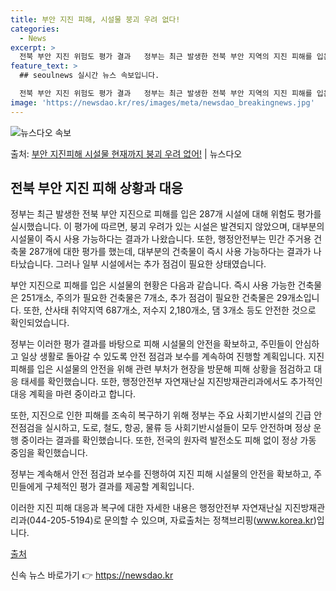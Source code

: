 ```yaml
---
title: 부안 지진 피해, 시설물 붕괴 우려 없다!
categories:
  - News
excerpt: >
  전북 부안 지진 위험도 평가 결과   정부는 최근 발생한 전북 부안 지역의 지진 피해를 입은 287개 시설물…
feature_text: >
  ## seoulnews 실시간 뉴스 속보입니다.

  전북 부안 지진 위험도 평가 결과   정부는 최근 발생한 전북 부안 지역의 지진 피해를 입은 287개 시설물…
image: 'https://newsdao.kr/res/images/meta/newsdao_breakingnews.jpg'
---
```


![뉴스다오 속보](https://newsdao.kr/res/images/meta/newsdao_breakingnews.jpg)

<p>출처: <a href="https://newsdao.kr/4256" rel="dofollow">부안 지진피해 시설물 현재까지 붕괴 우려 없어!</a> | 뉴스다오</p>

## 전북 부안 지진 피해 상황과 대응

정부는 최근 발생한 전북 부안 지진으로 피해를 입은 287개 시설에 대해 위험도 평가를 실시했습니다. 이 평가에 따르면, 붕괴 우려가 있는 시설은 발견되지 않았으며, 대부분의 시설물이 즉시 사용 가능하다는 결과가 나왔습니다. 또한, 행정안전부는 민간 주거용 건축물 287개에 대한 평가를 했는데, 대부분의 건축물이 즉시 사용 가능하다는 결과가 나타났습니다. 그러나 일부 시설에서는 추가 점검이 필요한 상태였습니다.

부안 지진으로 피해를 입은 시설물의 현황은 다음과 같습니다. 즉시 사용 가능한 건축물은 251개소, 주의가 필요한 건축물은 7개소, 추가 점검이 필요한 건축물은 29개소입니다. 또한, 산사태 취약지역 687개소, 저수지 2,180개소, 댐 3개소 등도 안전한 것으로 확인되었습니다.

정부는 이러한 평가 결과를 바탕으로 피해 시설물의 안전을 확보하고, 주민들이 안심하고 일상 생활로 돌아갈 수 있도록 안전 점검과 보수를 계속하여 진행할 계획입니다. 지진 피해를 입은 시설물의 안전을 위해 관련 부처가 현장을 방문해 피해 상황을 점검하고 대응 태세를 확인했습니다. 또한, 행정안전부 자연재난실 지진방재관리과에서도 추가적인 대응 계획을 마련 중이라고 합니다.

또한, 지진으로 인한 피해를 조속히 복구하기 위해 정부는 주요 사회기반시설의 긴급 안전점검을 실시하고, 도로, 철도, 항공, 물류 등 사회기반시설들이 모두 안전하며 정상 운행 중이라는 결과를 확인했습니다. 또한, 전국의 원자력 발전소도 피해 없이 정상 가동 중임을 확인했습니다.

정부는 계속해서 안전 점검과 보수를 진행하여 지진 피해 시설물의 안전을 확보하고, 주민들에게 구체적인 평가 결과를 제공할 계획입니다.

이러한 지진 피해 대응과 복구에 대한 자세한 내용은 행정안전부 자연재난실 지진방재관리과(044-205-5194)로 문의할 수 있으며, 자료출처는 정책브리핑(www.korea.kr)입니다.

[출처](https://newsdao.kr/4256) 

신속 뉴스 바로가기 👉 <a href="https://newsdao.kr" rel="dofollow">https://newsdao.kr</a>


